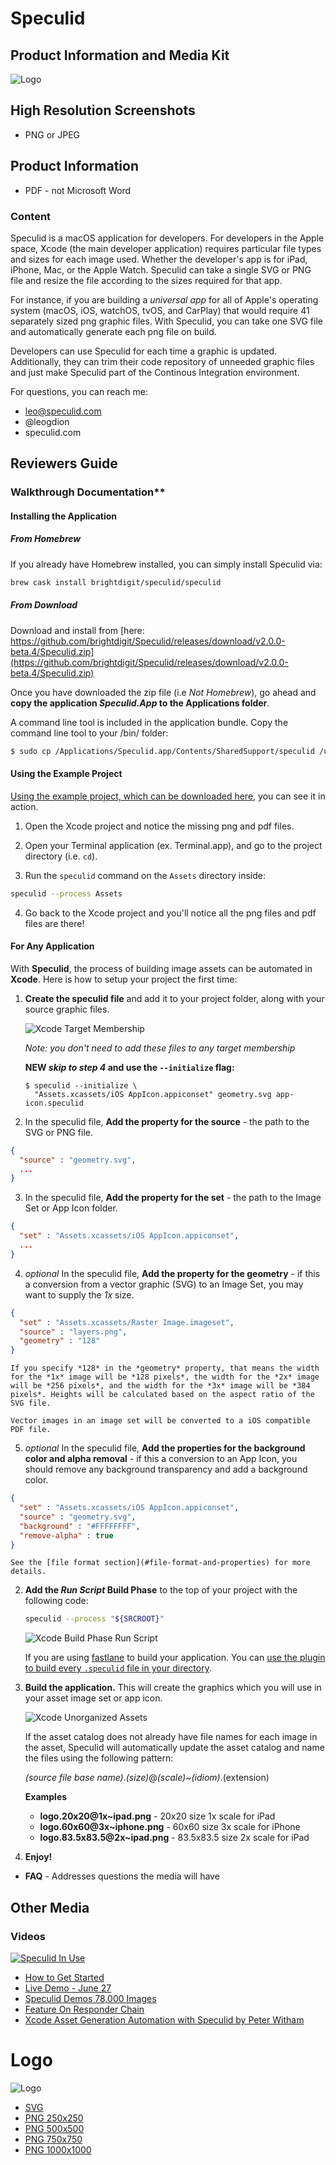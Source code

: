# Speculid 

## Product Information and Media Kit

![Logo](https://github.com/brightdigit/Speculid/blob/master/images/Logo.png?raw=true)

## High Resolution Screenshots 
- PNG or JPEG

## Product Information
- PDF - not Microsoft Word

### Content
Speculid is a macOS application for developers. For developers in the Apple space, Xcode (the main developer application) requires particular file types and sizes for each image used. Whether the developer's app is for iPad, iPhone, Mac, or the Apple Watch. Speculid can take a single SVG or PNG file and resize the file according to the sizes required for that app.

For instance, if you are building a _universal app_ for all of Apple's operating system (macOS, iOS, watchOS, tvOS, and CarPlay) that would require 41 separately sized png graphic files. With Speculid, you can take one SVG file and automatically generate each png file on build.

Developers can use Speculid for each time a graphic is updated. Additionally, they can trim their code repository of unneeded graphic files and just make Speculid part of the Continous Integration environment.

For questions, you can reach me:
* leo@speculid.com
* @leogdion
* speculid.com

## Reviewers Guide

### Walkthrough Documentation**


#### Installing the Application

##### From Homebrew

If you already have Homebrew installed, you can simply install Speculid via:

```bash
brew cask install brightdigit/speculid/speculid
```

##### From Download 

Download and install from [here:
https://github.com/brightdigit/Speculid/releases/download/v2.0.0-beta.4/Speculid.zip](https://github.com/brightdigit/Speculid/releases/download/v2.0.0-beta.4/Speculid.zip)

Once you have downloaded the zip file (i.e *Not Homebrew*), go ahead and **copy the application *Speculid.App* to the Applications folder**.

A command line tool is included in the application bundle. Copy the command line tool to your /bin/ folder:

```bash
$ sudo cp /Applications/Speculid.app/Contents/SharedSupport/speculid /usr/local/bin
```

#### Using the Example Project

[Using the example project, which can be downloaded here](https://github.com/brightdigit/Speculid-Example/archive/master.zip), you can see it in action. 

1. Open the Xcode project and notice the missing png and pdf files.

2. Open your Terminal application (ex. Terminal.app), and go to the project directory (i.e. `cd`).

3. Run the `speculid` command on the `Assets` directory inside:

```bash
speculid --process Assets
```

4. Go back to the Xcode project and you'll notice all the png files and pdf files are there!

#### For Any Application

With **Speculid**, the process of building image assets can be automated in **Xcode**. Here is how to setup your project the first time:

1. **Create the speculid file** and add it to your project folder, along with your source graphic files.

    ![Xcode Target Membership](/images/XcodeTargetMembership.png)

    *Note: you don't need to add these files to any target membership*

    **NEW *skip to step 4* and use the `--initialize` flag:**

      ```
      $ speculid --initialize \
        "Assets.xcassets/iOS AppIcon.appiconset" geometry.svg app-icon.speculid
      ```

2. In the speculid file, **Add the property for the source** - the path to the SVG or PNG file.
  ```json
  {
    "source" : "geometry.svg",
    ...
  }
  ```
3. In the speculid file, **Add the property for the set** - the path to the Image Set or App Icon folder.
  ```json
  {
    "set" : "Assets.xcassets/iOS AppIcon.appiconset",
    ...
  }
  ```
4. *optional* In the speculid file, **Add the property for the geometry** - if this a conversion from a vector graphic (SVG) to an Image Set, you may want to supply the *1x* size.
  ```json
  {
    "set" : "Assets.xcassets/Raster Image.imageset",
    "source" : "layers.png",
    "geometry" : "128"
  }
  ```

    If you specify *128* in the *geometry* property, that means the width for the *1x* image will be *128 pixels*, the width for the *2x* image will be *256 pixels*, and the width for the *3x* image will be *384 pixels*. Heights will be calculated based on the aspect ratio of the SVG file.

    Vector images in an image set will be converted to a iOS compatible PDF file.
        
5. *optional* In the speculid file, **Add the properties for the background color and alpha removal** - if this a conversion to an App Icon, you should remove any background transparency and add a background color.
  ```json
  {
    "set" : "Assets.xcassets/iOS AppIcon.appiconset",
    "source" : "geometry.svg",
    "background" : "#FFFFFFFF",
    "remove-alpha" : true
  }
  ```

    See the [file format section](#file-format-and-properties) for more details.

2. **Add the *Run Script* Build Phase** to the top of your project with the following code:

    ```bash
    speculid --process "${SRCROOT}"
    ```
    ![Xcode Build Phase Run Script](/images/XcodeBuildPhaseRunScript.jpg)

    If you are using [fastlane](https://fastlane.tools) to build your application. You can [use the plugin to build every `.speculid` file in your directory](\#fastlane-integration).

3. **Build the application.** This will create the graphics which you will use in your asset image set or app icon.

    ![Xcode Unorganized Assets](/images/XcodeUnorganizedAssets.png)

    If the asset catalog does not already have file names for each image in the asset, Speculid will automatically update the asset catalog and name the files using the following pattern:

    *(source file base name)*.*(size)*@*(scale)*~*(idiom)*.(extension)

    **Examples**

    * **logo.20x20@1x~ipad.png** - 20x20 size 1x scale for iPad
    * **logo.60x60@3x~iphone.png** - 60x60 size 3x scale for iPhone
    * **logo.83.5x83.5@2x~ipad.png** - 83.5x83.5 size 2x scale for iPad

5. **Enjoy!**


- **FAQ** - Addresses questions the media will have



## Other Media

### Videos

[![Speculid In Use](https://raw.githubusercontent.com/brightdigit/Speculid/master/images/Speculid-In-Use.gif)](https://raw.githubusercontent.com/brightdigit/Speculid/master/images/Speculid-In-Use.gif)

* [How to Get Started](https://www.youtube.com/watch?v=Mn4pknYqzH0&t=580s)
* [Live Demo - June 27](https://www.youtube.com/watch?v=WmF8--qDUfk&t=1521s)
* [Speculid Demos 78,000 Images](https://www.youtube.com/watch?v=thifChCnm6M)
* [Feature On Responder Chain](https://www.youtube.com/watch?v=j5TA4C_VNc0)
* [Xcode Asset Generation Automation with Speculid by Peter Witham](https://www.youtube.com/watch?v=U3Ytfh6tK7E)

# Logo

![Logo](https://github.com/brightdigit/Speculid/blob/master/images/Logo.png?raw=true)

* [SVG](https://raw.githubusercontent.com/brightdigit/Speculid/master/images/Logo.svg)
* [PNG 250x250](https://raw.githubusercontent.com/brightdigit/Speculid/master/images/Logo.png)
* [PNG 500x500](https://raw.githubusercontent.com/brightdigit/Speculid/master/images/Logo@2x.png)
* [PNG 750x750](https://raw.githubusercontent.com/brightdigit/Speculid/master/images/Logo@3x.png)
* [PNG 1000x1000](https://raw.githubusercontent.com/brightdigit/Speculid/master/images/Logo@4x.png)
